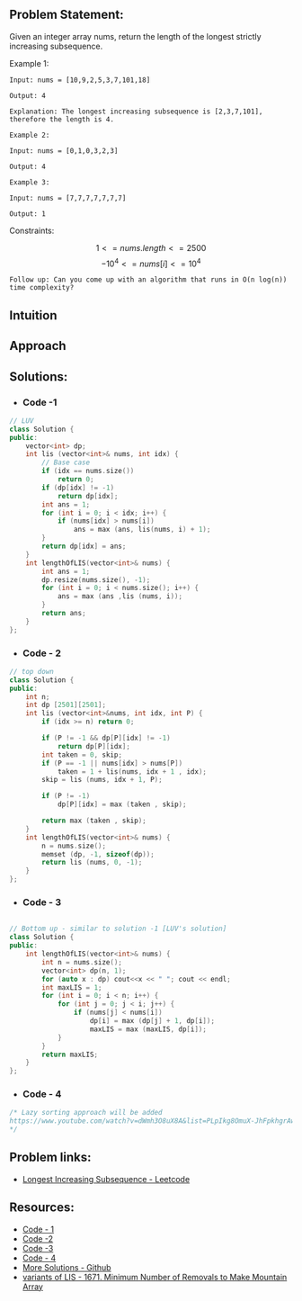 ## Problem Statement:
Given an integer array nums, return the length of the longest strictly increasing 
subsequence.

Example 1:
```text
Input: nums = [10,9,2,5,3,7,101,18]

Output: 4
```
`Explanation: The longest increasing subsequence is [2,3,7,101], therefore the length is 4.`

```text
Example 2:

Input: nums = [0,1,0,3,2,3]

Output: 4
```

```text
Example 3:

Input: nums = [7,7,7,7,7,7,7]

Output: 1
 ```

Constraints:

$$ 1 <= nums.length <= 2500 $$
$$ -10^{4} <= nums[i] <= 10^{4} $$
 

`Follow up: Can you come up with an algorithm that runs in O(n log(n)) time complexity?`

## Intuition
<!-- Describe your first thoughts on how to solve this problem. -->

## Approach
<!-- Describe your approach to solving the problem. -->


## Solutions:
- ### Code -1
```c++  
// LUV 
class Solution {
public:
    vector<int> dp;
    int lis (vector<int>& nums, int idx) {
        // Base case
        if (idx == nums.size())
            return 0;
        if (dp[idx] != -1)
            return dp[idx];
        int ans = 1;
        for (int i = 0; i < idx; i++) {
            if (nums[idx] > nums[i])
                ans = max (ans, lis(nums, i) + 1);
        }
        return dp[idx] = ans;
    }
    int lengthOfLIS(vector<int>& nums) {
        int ans = 1;
        dp.resize(nums.size(), -1);
        for (int i = 0; i < nums.size(); i++) {
            ans = max (ans ,lis (nums, i));
        }
        return ans;
    }
};
```

- ### Code - 2
```c++
// top down
class Solution {
public:
    int n;
    int dp [2501][2501];
    int lis (vector<int>&nums, int idx, int P) {
        if (idx >= n) return 0;

        if (P != -1 && dp[P][idx] != -1)
            return dp[P][idx];
        int taken = 0, skip;
        if (P == -1 || nums[idx] > nums[P])
            taken = 1 + lis(nums, idx + 1 , idx);
        skip = lis (nums, idx + 1, P);

        if (P != -1)
            dp[P][idx] = max (taken , skip);

        return max (taken , skip);
    }
    int lengthOfLIS(vector<int>& nums) {
        n = nums.size();
        memset (dp, -1, sizeof(dp));
        return lis (nums, 0, -1);
    }
};

```
- ### Code - 3
```c++

// Bottom up - similar to solution -1 [LUV's solution]
class Solution {
public:
    int lengthOfLIS(vector<int>& nums) {
        int n = nums.size();
        vector<int> dp(n, 1);
        for (auto x : dp) cout<<x << " "; cout << endl;
        int maxLIS = 1;
        for (int i = 0; i < n; i++) {
            for (int j = 0; j < i; j++) {
                if (nums[j] < nums[i])
                    dp[i] = max (dp[j] + 1, dp[i]);
                    maxLIS = max (maxLIS, dp[i]);
            }
        }
        return maxLIS;
    }
};
```

- ### Code - 4
```c++
/* Lazy sorting approach will be added
https://www.youtube.com/watch?v=dWmh3O8uX8A&list=PLpIkg8OmuX-JhFpkhgrAwZRtukO0SkwAt
*/
```

## Problem links:
- [Longest Increasing Subsequence - Leetcode](https://leetcode.com/problems/longest-increasing-subsequence/?envType=daily-question&envId=2024-01-05)

## Resources:
- [Code - 1](https://www.youtube.com/watch?v=mNrzyuus2h4)
- [Code -2](https://www.youtube.com/watch?v=DG50PJIx2SM&list=PLpIkg8OmuX-JhFpkhgrAwZRtukO0SkwAt)
- [Code -3](https://www.youtube.com/watch?v=h9rm4N8XbL0&list=PLpIkg8OmuX-JhFpkhgrAwZRtukO0SkwAt)
- [Code - 4](https://www.youtube.com/watch?v=dWmh3O8uX8A&list=PLpIkg8OmuX-JhFpkhgrAwZRtukO0SkwAt)
- [More Solutions - Github](https://github.com/MAZHARMIK/Interview_DS_Algo/blob/master/DP/LIS%20%26%20Variants/Longest%20Increasing%20Subsequence.cpp)
- [variants of LIS - 1671. Minimum Number of Removals to Make Mountain Array](https://leetcode.com/problems/minimum-number-of-removals-to-make-mountain-array)
